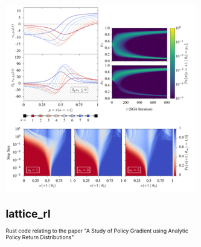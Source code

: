 ![Figures](https://raw.githubusercontent.com/colin-daniels/lattice_rl/assets/figures.png)

# lattice_rl
Rust code relating to the paper "A Study of Policy Gradient using Analytic Policy Return Distributions"
